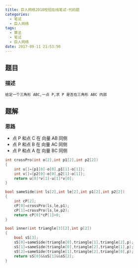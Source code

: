 ```yaml
---
title: 巨人网络2018校招在线笔试-代码题
categories:
  - 笔试
  - 巨人网络
tags:
  - 算法
  - 笔试
  - 巨人网络
date: 2017-09-11 21:53:50
---
```

## 题目
### 描述
	给定一个三角形 ABC,一点 P,求 P 是否在三角形 ABC 内部

## 题解
### 思路
* 点 P 和点 C 在 向量 AB 同侧
* 点 P 和点 B 在 向量 AC 同侧
* 点 P 和点 A 在 向量 BC 同侧

```cpp
int crossPro(int o[2],int p1[2],int p2[2])
{
    int u[]={p1[0]-o[0],p1[1]-o[1]};
    int v[]={p2[0]-o[0],p2[1]-o[1]};
    return u[0]*v[1]-u[1]*v[0];
}

bool sameSide(int ls[2],int le[2],int p1[2],int p2[2])
{
    int cP[2];
    cP[0]=crossPro(ls,le,p1);
    cP[1]=crossPro(ls,le,p2);
    return cP[0]*cP[1]>0;
}

bool inner(int triangle[3][2],int p[2])
{
    bool sS[3];
    sS[0]=sameSide(triangle[0],triangle[1],triangle[2],p);
    sS[1]=sameSide(triangle[0],triangle[2],triangle[1],p);
    sS[2]=sameSide(triangle[1],triangle[2],triangle[0],p);
    return sS[0]&&sS[1]&&sS[2];
}

```